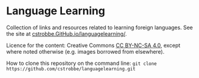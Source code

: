 # Language Learning

Collection of links and resources related to learning foreign languages. 
See the site at 
[cstrobbe.GitHub.io/languagelearning/](http://cstrobbe.github.io/languagelearning/).

Licence for the content: Creative Commons [CC BY-NC-SA 4.0](Licence_CC-BY-NC-SA-4.0),
except where noted otherwise (e.g. images borrowed from elsewhere).

How to clone this repository on the command line:
    `git clone https://github.com/cstrobbe/languagelearning.git`

